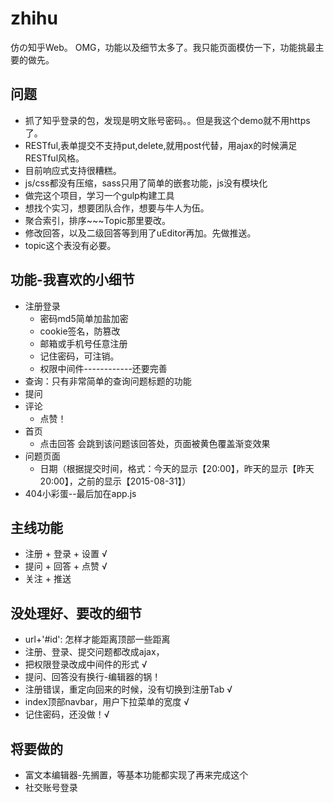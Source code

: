 # zhihu
仿の知乎Web。
OMG，功能以及细节太多了。我只能页面模仿一下，功能挑最主要的做先。

## 问题
* 抓了知乎登录的包，发现是明文账号密码。。但是我这个demo就不用https了。
* RESTful,表单提交不支持put,delete,就用post代替，用ajax的时候满足RESTful风格。
* 目前响应式支持很糟糕。
* js/css都没有压缩，sass只用了简单的嵌套功能，js没有模块化
* 做完这个项目，学习一个gulp构建工具
* 想找个实习，想要团队合作，想要与牛人为伍。
* 聚合索引，排序~~~Topic那里要改。
* 修改回答，以及二级回答等到用了uEditor再加。先做推送。
* topic这个表没有必要。

## 功能-我喜欢的小细节
* 注册登录
    * 密码md5简单加盐加密
    * cookie签名，防篡改
    * 邮箱或手机号任意注册
    * 记住密码，可注销。
    * 权限中间件------------还要完善
* 查询：只有非常简单的查询问题标题的功能
* 提问
* 评论
    * 点赞！
* 首页
    * 点击回答 会跳到该问题该回答处，页面被黄色覆盖渐变效果
* 问题页面
    * 日期（根据提交时间，格式：今天的显示【20:00】，昨天的显示【昨天20:00】，之前的显示【2015-08-31】）
* 404小彩蛋--最后加在app.js

## 主线功能
* 注册 + 登录 + 设置 √
* 提问 + 回答 + 点赞 √
* 关注 + 推送 

## 没处理好、要改的细节
* url+'#id': 怎样才能距离顶部一些距离
* 注册、登录、提交问题都改成ajax，
* 把权限登录改成中间件的形式 √
* 提问、回答没有换行-编辑器的锅！
* 注册错误，重定向回来的时候，没有切换到注册Tab √
* index顶部navbar，用户下拉菜单的宽度 √   
* 记住密码，还没做！√


## 将要做的
* 富文本编辑器-先搁置，等基本功能都实现了再来完成这个
* 社交账号登录